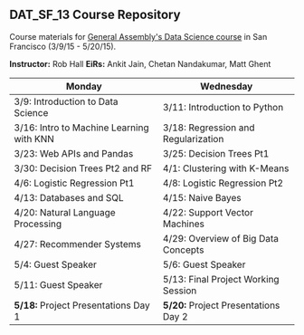 ## DAT_SF_13 Course Repository

Course materials for [General Assembly's Data Science course](https://generalassemb.ly/education/data-science/san-francisco) in San Francisco (3/9/15 - 5/20/15).

**Instructor:** Rob Hall
**EiRs:** Ankit Jain, Chetan Nandakumar, Matt Ghent

Monday | Wednesday
--- | ---
3/9: Introduction to Data Science | 3/11: Introduction to Python
3/16: Intro to Machine Learning with KNN | 3/18: Regression and Regularization
3/23: Web APIs and Pandas | 3/25: Decision Trees Pt1
3/30: Decision Trees Pt2 and RF | 4/1: Clustering with K-Means
4/6: Logistic Regression Pt1 | 4/8: Logistic Regression Pt2
4/13: Databases and SQL | 4/15: Naive Bayes
4/20: Natural Language Processing | 4/22: Support Vector Machines
4/27: Recommender Systems | 4/29: Overview of Big Data Concepts
5/4: Guest Speaker | 5/6: Guest Speaker
5/11: Guest Speaker | 5/13: Final Project Working Session
**5/18:** Project Presentations Day 1 | **5/20:** Project Presentations Day 2
